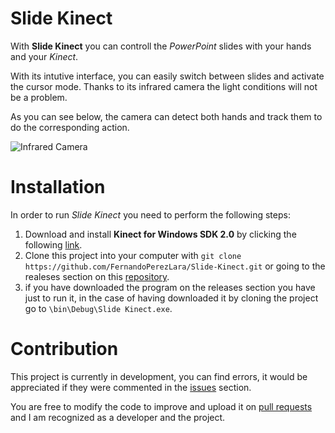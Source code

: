 # Slide Kinect

With **Slide Kinect** you can controll the *PowerPoint* slides with your hands and your *Kinect*.

With its intutive interface, you can easily switch between slides and activate the cursor mode. Thanks to its infrared camera the light conditions will not be a problem.

As you can see below, the camera can detect both hands and track them to do the corresponding action.

![Infrared Camera](https://i.imgur.com/scCTjnD.png)

# Installation
In order to run *Slide Kinect* you need to perform the following steps:

 1. Download and install **Kinect for Windows SDK 2.0** by clicking the following [link](https://www.microsoft.com/en-us/download/details.aspx?id=44561).
 2. Clone this project into your computer with `git clone https://github.com/FernandoPerezLara/Slide-Kinect.git` or going to the realeses section on this [repository](https://github.com/FernandoPerezLara/Slide-Kinect/releases).
 3. if you have downloaded the program on the releases section you have just to run it, in the case of having downloaded it by cloning the project go to `\bin\Debug\Slide Kinect.exe`.

# Contribution
This project is currently in development, you can find errors, it would be appreciated if they were commented in the [issues](https://github.com/FernandoPerezLara/Slide-Kinect/issues) section.

You are free to modify the code to improve and upload it on [pull requests](https://github.com/FernandoPerezLara/Slide-Kinect/pulls) and I am recognized as a developer and the project.

